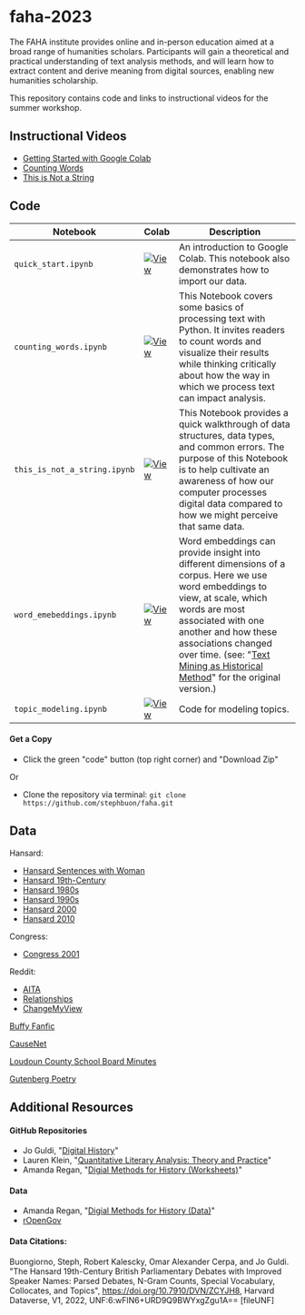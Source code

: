 # faha-2023

The FAHA institute provides online and in-person education aimed at a broad range of humanities scholars. Participants will gain a theoretical and practical understanding of text analysis methods, and will learn how to extract content and derive meaning from digital sources, enabling new humanities scholarship.

This repository contains code and links to instructional videos for the summer workshop. 

## Instructional Videos

- [Getting Started with Google Colab]()
- [Counting Words]()
- [This is Not a String]()

## Code

| Notebook | Colab | Description |
| --- | --- | --- |
| `quick_start.ipynb` | [![View](View)](https://colab.research.google.com/drive/1OMwgqxijbjYVGCprz6W0SyCF-VKD9j9L?usp=sharing) | An introduction to Google Colab. This notebook also demonstrates how to import our data. |
| `counting_words.ipynb` | [![View](View)](https://colab.research.google.com/drive/1Gol8PyHlE_D2HCTHygvQAPrIUFUMlB0s?usp=sharing) | This Notebook covers some basics of processing text with Python. It invites readers to count words and visualize their results while thinking critically about how the way in which we process text can impact analysis. |
| `this_is_not_a_string.ipynb` | [![View](View)](https://colab.research.google.com/drive/1Hr-stNw4opeRSJ8H8ShxHt4-3f3XS7av?usp=sharing) | This Notebook provides a quick walkthrough of data structures, data types, and common errors. The purpose of this Notebook is to help cultivate an awareness of how our computer processes digital data compared to how we might perceive that same data. |
| `word_emebeddings.ipynb` | [![View](View)](https://colab.research.google.com/drive/1h_hUx-P1fvT76TpExIAir9lZkKWl1TSs?usp=sharing) |Word embeddings can provide insight into different dimensions of a corpus. Here we use word embeddings to view, at scale, which words are most associated with one another and how these associations changed over time. (see: "[Text Mining as Historical Method](https://github.com/stephbuon/digital-history)" for the original version.) |
| `topic_modeling.ipynb` | [![View](View)](https://colab.research.google.com/drive/1kmrxAlSLtOCbXBiC35PBiLUGmYYGjbBi?usp=sharing) | Code for modeling topics. 

#### Get a Copy

- Click the green "code" button (top right corner) and "Download Zip" 

Or

- Clone the repository via terminal: `git clone https://github.com/stephbuon/faha.git`
  
## Data

Hansard:
- [Hansard Sentences with Woman](https://santafe.box.com/s/5bxa1bj3ewq148j3iu895t2uc4b85dh3)
- [Hansard 19th-Century](https://colab.research.google.com/drive/1gFmshpbk6Kp8Zuty__Cy8pqk3bbj7QcF#scrollTo=b_rP2AKBbBzK)
- [Hansard 1980s](https://colab.research.google.com/drive/1EjkQ5gH1kDoi0Vmzop2KC6fkdAwwIaZj)
- [Hansard 1990s](https://colab.research.google.com/drive/1MppFuE_InfgEyWYkAUKkq6hedAOoiWaF)
- [Hansard 2000](https://colab.research.google.com/drive/1Gdxw7lcIvwWZdWvn8q8XGueo09iZ-2cq)
- [Hansard 2010](https://colab.research.google.com/drive/1EvFcZHUx5KoL_gdOIU-Vdw8gLbPGRZTT)

Congress:
- [Congress 2001](https://colab.research.google.com/drive/19_OxTfpmWNEfb3EQYSVM0HjgOpL-UGec)

Reddit: 
- [AITA](https://colab.research.google.com/drive/1G56HfuOgWFzRF1LS0DBMbPm1IztjxyMy)
- [Relationships](https://colab.research.google.com/drive/1pmRiC66IVsORPWH5_3ZlGIOWInm-8q65)
- [ChangeMyView](https://colab.research.google.com/drive/1yOPsIx3jfNtj93uBJ3fqsXR_VpvlPfJa)

[Buffy Fanfic](https://colab.research.google.com/drive/1gbzGT6TPQ2q_dS49X8rqLvZULxpr6T_E)

[CauseNet](https://colab.research.google.com/drive/1nUEHXmwxZOSzcMqr2O3j3wVXbwseXFU6?usp=drive_link)

[Loudoun County School Board Minutes](https://colab.research.google.com/drive/1BFXYdh7qjFNl5mF_POrkXlXUGPYZ49ai)

[Gutenberg Poetry](https://colab.research.google.com/drive/1ADfwkESwDPkEBbYgrzFXgBrxNZvL4mnc)

## Additional Resources

#### GitHub Repositories
- Jo Guldi, "[Digital History](https://github.com/joguldi/digital-history/tree/main)"
- Lauren Klein, "[Quantitative Literary Analysis: Theory and Practice](https://github.com/emory-qtm/2023-quant-lit)"
- Amanda Regan, "[Digial Methods for History (Worksheets)](https://github.com/regan008/8510-Worksheets)"

#### Data
- Amanda Regan, "[Digial Methods for History (Data)](https://github.com/regan008/DigitalMethodsData)"
- [rOpenGov](https://github.com/rOpenGov)

#### Data Citations:

Buongiorno, Steph, Robert Kalescky, Omar Alexander Cerpa, and Jo Guldi. "The Hansard 19th-Century British Parliamentary Debates with Improved Speaker Names: Parsed Debates, N-Gram Counts, Special Vocabulary, Collocates, and Topics", https://doi.org/10.7910/DVN/ZCYJH8, Harvard Dataverse, V1, 2022, UNF:6:wFlN6+URD9Q9BWYxgZgu1A== [fileUNF]
